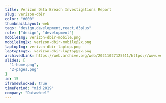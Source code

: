 ```yaml
---
title: Verizon Data Breach Investigations Report
slug: verizon-dbir
color: "#000"
thumbnailLayout: web
tags: "design,development,react,d3plus"
role: ["design", "development"]
mobileImg: verizon-dbir-mobile.png
mobileImg2x: verizon-dbir-mobile@2x.png
laptopImg: verizon-dbir-laptop.png
laptopImg2x: verizon-dbir-laptop@2x.png
archivedLink: https://web.archive.org/web/20211027125641/https://www.verizon.com/business/resources/reports/dbir/interactive/
slides: [
  "1-home.png",
  "2-pages.png"
]
id: 15
iframeBlocked: true
timePeriod: "mid 2019"
company: "Datawheel"
---
```

